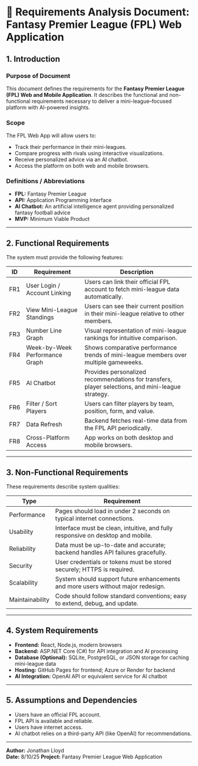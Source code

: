 
# 📝 Requirements Analysis Document: Fantasy Premier League (FPL) Web Application

## 1. Introduction

### Purpose of Document
This document defines the requirements for the **Fantasy Premier League (FPL) Web and Mobile Application**. It describes the functional and non-functional requirements necessary to deliver a mini-league–focused platform with AI-powered insights.

### Scope
The FPL Web App will allow users to:
- Track their performance in their mini-leagues.
- Compare progress with rivals using interactive visualizations.
- Receive personalized advice via an AI chatbot.
- Access the platform on both web and mobile browsers.

### Definitions / Abbreviations
- **FPL:** Fantasy Premier League  
- **API:** Application Programming Interface  
- **AI Chatbot:** An artificial intelligence agent providing personalized fantasy football advice  
- **MVP:** Minimum Viable Product  

---

## 2. Functional Requirements
The system must provide the following features:

| ID | Requirement | Description |
|----|-------------|-------------|
| FR1 | User Login / Account Linking | Users can link their official FPL account to fetch mini-league data automatically. |
| FR2 | View Mini-League Standings | Users can see their current position in their mini-league relative to other members. |
| FR3 | Number Line Graph | Visual representation of mini-league rankings for intuitive comparison. |
| FR4 | Week-by-Week Performance Graph | Shows comparative performance trends of mini-league members over multiple gameweeks. |
| FR5 | AI Chatbot | Provides personalized recommendations for transfers, player selections, and mini-league strategy. |
| FR6 | Filter / Sort Players | Users can filter players by team, position, form, and value. |
| FR7 | Data Refresh | Backend fetches real-time data from the FPL API periodically. |
| FR8 | Cross-Platform Access | App works on both desktop and mobile browsers. |

---

## 3. Non-Functional Requirements
These requirements describe system qualities:

| Type | Requirement |
|------|------------|
| Performance | Pages should load in under 2 seconds on typical internet connections. |
| Usability | Interface must be clean, intuitive, and fully responsive on desktop and mobile. |
| Reliability | Data must be up-to-date and accurate; backend handles API failures gracefully. |
| Security | User credentials or tokens must be stored securely; HTTPS is required. |
| Scalability | System should support future enhancements and more users without major redesign. |
| Maintainability | Code should follow standard conventions; easy to extend, debug, and update. |

---

## 4. System Requirements
- **Frontend:** React, Node.js, modern browsers  
- **Backend:** ASP.NET Core (C#) for API integration and AI processing  
- **Database (Optional):** SQLite, PostgreSQL, or JSON storage for caching mini-league data  
- **Hosting:** GitHub Pages for frontend; Azure or Render for backend  
- **AI Integration:** OpenAI API or equivalent service for AI chatbot  

---

## 5. Assumptions and Dependencies
- Users have an official FPL account.  
- FPL API is available and reliable.  
- Users have internet access.  
- AI chatbot relies on a third-party API (like OpenAI) for recommendations.  

---

**Author:** Jonathan Lloyd  
**Date:** 8/10/25
**Project:** Fantasy Premier League Web Application
